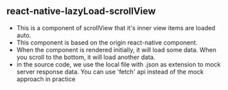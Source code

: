 ## react-native-lazyLoad-scrollView
* This is a component of scrollView that it's inner view items are loaded auto.
* This component is based on the origin react-native component.
* When the component is rendered initially, it will load some data. When you scroll to the bottom, it will load another data.
* in the source code, we use the local file with .json as extension to mock server response data. You can use 'fetch' api instead of the mock approach in practice
